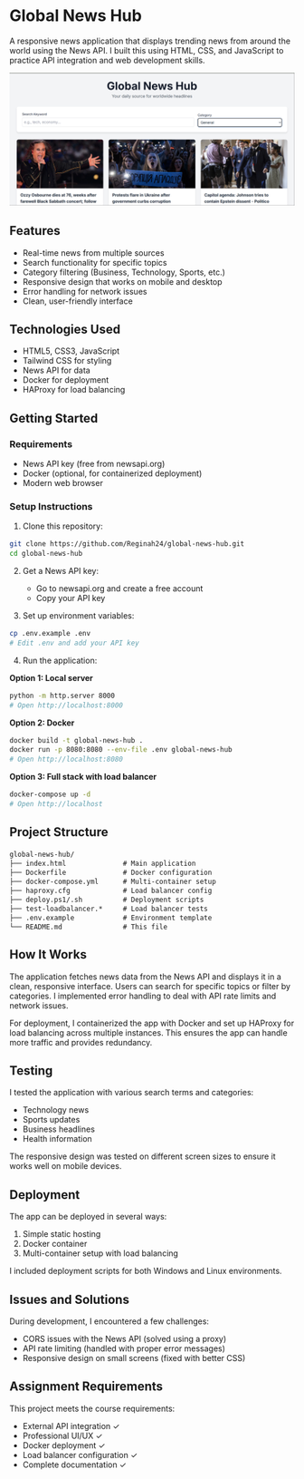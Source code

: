 # Global News Hub

A responsive news application that displays trending news from around the world using the News API. I built this using HTML, CSS, and JavaScript to practice API integration and web development skills.

![Global News Hub Screenshot](screenshot.png)

## Features

- Real-time news from multiple sources
- Search functionality for specific topics
- Category filtering (Business, Technology, Sports, etc.)
- Responsive design that works on mobile and desktop
- Error handling for network issues
- Clean, user-friendly interface

## Technologies Used

- HTML5, CSS3, JavaScript
- Tailwind CSS for styling
- News API for data
- Docker for deployment
- HAProxy for load balancing

## Getting Started

### Requirements

- News API key (free from newsapi.org)
- Docker (optional, for containerized deployment)
- Modern web browser

### Setup Instructions

1. Clone this repository:
```bash
git clone https://github.com/Reginah24/global-news-hub.git
cd global-news-hub
```

2. Get a News API key:
   - Go to newsapi.org and create a free account
   - Copy your API key

3. Set up environment variables:
```bash
cp .env.example .env
# Edit .env and add your API key
```

4. Run the application:

**Option 1: Local server**
```bash
python -m http.server 8000
# Open http://localhost:8000
```

**Option 2: Docker**
```bash
docker build -t global-news-hub .
docker run -p 8080:8080 --env-file .env global-news-hub
# Open http://localhost:8080
```

**Option 3: Full stack with load balancer**
```bash
docker-compose up -d
# Open http://localhost
```

## Project Structure

```
global-news-hub/
├── index.html              # Main application
├── Dockerfile              # Docker configuration
├── docker-compose.yml      # Multi-container setup
├── haproxy.cfg             # Load balancer config
├── deploy.ps1/.sh          # Deployment scripts
├── test-loadbalancer.*     # Load balancer tests
├── .env.example            # Environment template
└── README.md               # This file
```

## How It Works

The application fetches news data from the News API and displays it in a clean, responsive interface. Users can search for specific topics or filter by categories. I implemented error handling to deal with API rate limits and network issues.

For deployment, I containerized the app with Docker and set up HAProxy for load balancing across multiple instances. This ensures the app can handle more traffic and provides redundancy.

## Testing

I tested the application with various search terms and categories:
- Technology news
- Sports updates  
- Business headlines
- Health information

The responsive design was tested on different screen sizes to ensure it works well on mobile devices.

## Deployment

The app can be deployed in several ways:
1. Simple static hosting
2. Docker container
3. Multi-container setup with load balancing

I included deployment scripts for both Windows and Linux environments.

## Issues and Solutions

During development, I encountered a few challenges:
- CORS issues with the News API (solved using a proxy)
- API rate limiting (handled with proper error messages)
- Responsive design on small screens (fixed with better CSS)

## Assignment Requirements

This project meets the course requirements:
- External API integration ✓
- Professional UI/UX ✓  
- Docker deployment ✓
- Load balancer configuration ✓
- Complete documentation ✓

